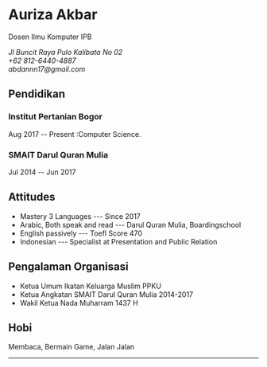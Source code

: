 Auriza Akbar
============

Dosen Ilmu Komputer IPB

<address>
Jl Buncit Raya Pulo Kalibata No 02<br>
+62 812-6440-4887<br>
abdannn17@gmail.com<br>
</address>

Pendidikan
----------

### Institut Pertanian Bogor 
Aug 2017 -- Present :Computer Science.

### SMAIT Darul Quran Mulia
Jul 2014 -- Jun 2017

Attitudes
---------

-   Mastery 3 Languages --- Since 2017
-   Arabic, Both speak and read --- Darul Quran Mulia, Boardingschool
-   English passively --- Toefl Score 470
-   Indonesian --- Specialist at Presentation and Public Relation

Pengalaman Organisasi
--------

-   Ketua Umum Ikatan Keluarga Muslim PPKU
-   Ketua Angkatan SMAIT Darul Quran Mulia 2014-2017
-   Wakil Ketua Nada Muharram 1437 H

Hobi
----

Membaca, Bermain Game, Jalan Jalan

---
